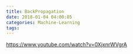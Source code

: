 ```yaml
---
title: BackPropagation
date: 2018-01-04 04:00:05
categories: Machine-Learning
tags:
---
```


https://www.youtube.com/watch?v=0XjxnrWVgrA
